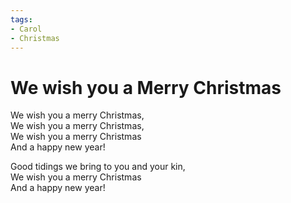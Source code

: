 ```yaml
---
tags:
- Carol
- Christmas
---
```


# We wish you a Merry Christmas  
  
We wish you a merry Christmas,  
We wish you a merry Christmas,  
We wish you a merry Christmas  
And a happy new year!  

Good tidings we bring to you and your kin,  
We wish you a merry Christmas  
And a happy new year!